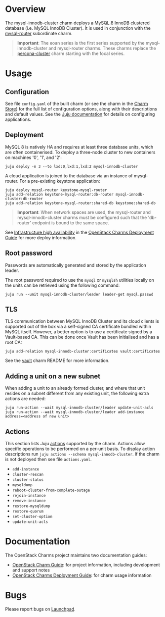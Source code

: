 # Overview

The mysql-innodb-cluster charm deploys a [MySQL 8][upstream-mysql8] InnoDB
clustered database (i.e. MySQL InnoDB Cluster). It is used in conjunction with
the [mysql-router][mysql-router-charm] subordinate charm.

> **Important**: The eoan series is the first series supported by the
  mysql-innodb-cluster and mysql-router charms. These charms replace the
  [percona-cluster][percona-cluster-charm] charm starting with the focal
  series.

# Usage

## Configuration

See file `config.yaml` of the built charm (or see the charm in the [Charm
Store][mysql-innodb-cluster-charm]) for the full list of configuration options,
along with their descriptions and default values. See the [Juju
documentation][juju-docs-config-apps] for details on configuring applications.

## Deployment

MySQL 8 is natively HA and requires at least three database units, which are
often containerised. To deploy a three-node cluster to new containers on
machines '0', '1', and '2':

    juju deploy -n 3 --to lxd:0,lxd:1,lxd:2 mysql-innodb-cluster

A cloud application is joined to the database via an instance of mysql-router.
For a pre-existing keystone application:

    juju deploy mysql-router keystone-mysql-router
    juju add-relation keystone-mysql-router:db-router mysql-innodb-cluster:db-router
    juju add-relation keystone-mysql-router:shared-db keystone:shared-db

> **Important**: When network spaces are used, the mysql-router and
  mysql-innodb-cluster charms must be configured such that the 'db-router'
  endpoint is bound to the same space.

See [Infrastructure high availability][cdg-app-ha-mysql8] in the [OpenStack
Charms Deployment Guide][cdg] for more deploy information.

## Root password

Passwords are automatically generated and stored by the application leader.

The root password required to use the `mysql` or `mysqlsh` utilities locally on the
units can be retrieved using the following command:

    juju run --unit mysql-innodb-cluster/leader leader-get mysql.passwd

## TLS

TLS communication between MySQL InnoDB Cluster and its cloud clients is
supported out of the box via a self-signed CA certificate bundled within MySQL
itself. However, a better option is to use a certificate signed by a
Vault-based CA. This can be done once Vault has been initialised and has a root
CA:

    juju add-relation mysql-innodb-cluster:certificates vault:certificates

See the [vault][vault-charm-readme] charm README for more information.

## Adding a unit on a new subnet

When adding a unit to an already formed cluster, and where that unit resides on
a subnet different from any existing unit, the following extra actions are
needed:

    juju run-action --wait mysql-innodb-cluster/leader update-unit-acls
    juju run-action --wait mysql-innodb-cluster/leader add-instance address=<address of new unit>

## Actions

This section lists Juju [actions][juju-docs-actions] supported by the charm.
Actions allow specific operations to be performed on a per-unit basis. To
display action descriptions run `juju actions --schema mysql-innodb-cluster`.
If the charm is not deployed then see file `actions.yaml`.

* `add-instance`
* `cluster-rescan`
* `cluster-status`
* `mysqldump`
* `reboot-cluster-from-complete-outage`
* `rejoin-instance`
* `remove-instance`
* `restore-mysqldump`
* `restore-quorum`
* `set-cluster-option`
* `update-unit-acls`

# Documentation

The OpenStack Charms project maintains two documentation guides:

* [OpenStack Charm Guide][cg]: for project information, including development
  and support notes
* [OpenStack Charms Deployment Guide][cdg]: for charm usage information

# Bugs

Please report bugs on [Launchpad][lp-bugs-charm-mysql-innodb-cluster].

<!-- LINKS -->

[cg]: https://docs.openstack.org/charm-guide
[cdg]: https://docs.openstack.org/project-deploy-guide/charm-deployment-guide
[lp-bugs-charm-mysql-innodb-cluster]: https://bugs.launchpad.net/charm-mysql-innodb-cluster/+filebug
[juju-docs-actions]: https://jaas.ai/docs/actions
[percona-cluster-charm]: https://jaas.ai/percona-cluster
[mysql-innodb-cluster-charm]: https://jaas.ai/mysql-innodb-cluster
[mysql-router-charm]: https://jaas.ai/mysql-router
[vault-charm-readme]: https://opendev.org/openstack/charm-vault/src/branch/master/src/README.md
[upstream-mysql8]: https://dev.mysql.com/doc/refman/8.0/en/mysql-innodb-cluster-userguide.html
[cdg-app-ha-mysql8]: https://docs.openstack.org/project-deploy-guide/charm-deployment-guide/latest/app-ha.html#mysql-8
[juju-docs-config-apps]: https://juju.is/docs/configuring-applications
